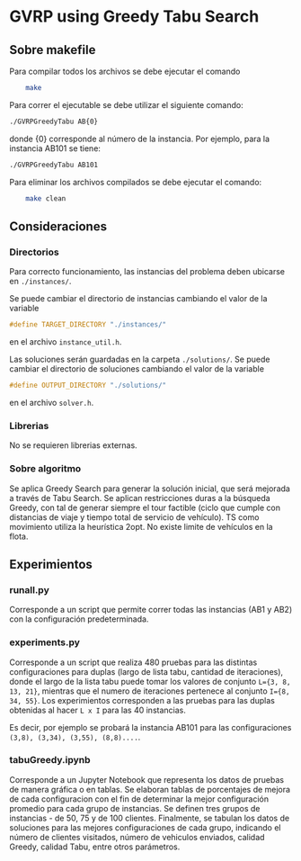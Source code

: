# GVRP using Greedy Tabu Search

## Sobre makefile
Para compilar todos los archivos se debe ejecutar el comando
```bash
	make 
```

Para correr el ejecutable se debe utilizar el siguiente comando:
```bash
./GVRPGreedyTabu AB{0}
```
donde {0} corresponde al número de la instancia. Por ejemplo, para la instancia AB101 se tiene:
```bash
./GVRPGreedyTabu AB101

```

Para eliminar los archivos compilados se debe ejecutar el comando:
```bash
	make clean
```

## Consideraciones
### Directorios
Para correcto funcionamiento, las instancias del problema deben ubicarse en `./instances/`.

Se puede cambiar el directorio de instancias cambiando el valor de la variable
```cpp
#define TARGET_DIRECTORY "./instances/"
```
en el archivo `instance_util.h`.

Las soluciones serán guardadas en la carpeta `./solutions/`. 
Se puede cambiar el directorio de soluciones cambiando el valor de la variable
```cpp
#define OUTPUT_DIRECTORY "./solutions/"
```
en el archivo `solver.h`.
### Librerias
No se requieren librerias externas.

### Sobre algoritmo
Se aplica Greedy Search para generar la solución inicial, que será mejorada a través de Tabu Search. Se aplican restricciones duras a la búsqueda Greedy, con tal de generar siempre el tour factible (ciclo que cumple con distancias de viaje y tiempo total de servicio de vehículo). TS como movimiento utiliza la heurística 2opt. No existe limite de vehículos en la flota.

## Experimientos
### runall.py
Corresponde a un script que permite correr todas las instancias (AB1 y AB2) con la configuración predeterminada.
### experiments.py
Corresponde a un script que realiza 480 pruebas para las distintas configuraciones para duplas (largo de lista tabu, cantidad de iteraciones), donde
el largo de la lista tabu puede tomar los valores de conjunto `L={3, 8, 13, 21}`, mientras que el numero de iteraciones pertenece al conjunto `I={8, 34, 55}`. Los experimientos corresponden a las pruebas para las duplas obtenidas al hacer `L x I` para las 40 instancias.

Es decir, por ejemplo se probará la instancia AB101 para las configuraciones `(3,8), (3,34), (3,55), (8,8)....`.
### tabuGreedy.ipynb
Corresponde a un Jupyter Notebook que representa los datos de pruebas de manera gráfica o en tablas. Se elaboran tablas de porcentajes de mejora de cada configuracion con el fin de determinar la mejor configuración promedio para cada grupo de instancias. Se definen tres grupos de instancias - de 50, 75 y de 100 clientes. Finalmente, se tabulan los datos de soluciones para las mejores configuraciones de cada grupo, indicando el número de clientes visitados, número de vehiculos enviados, calidad Greedy, calidad Tabu, entre otros parámetros.



